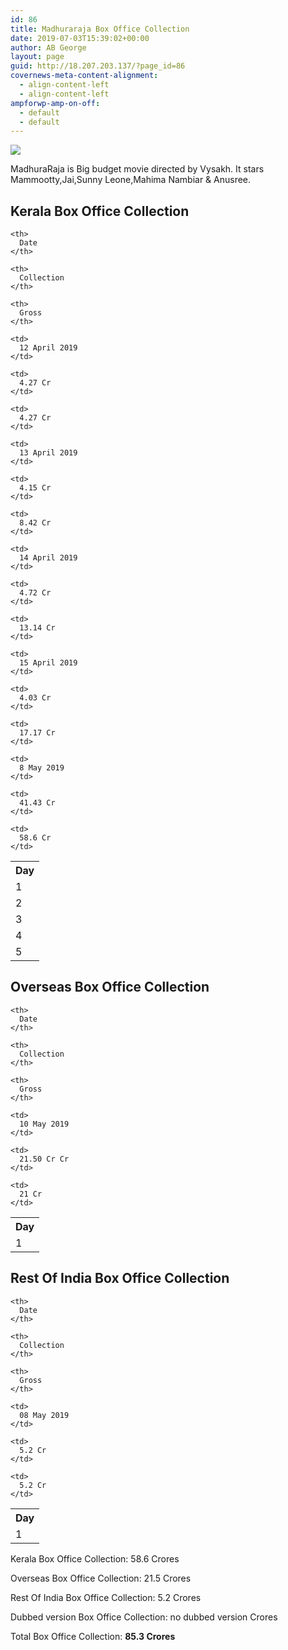 ```yaml
---
id: 86
title: Madhuraraja Box Office Collection
date: 2019-07-03T15:39:02+00:00
author: AB George
layout: page
guid: http://18.207.203.137/?page_id=86
covernews-meta-content-alignment:
  - align-content-left
  - align-content-left
ampforwp-amp-on-off:
  - default
  - default
---
```

![](assets/images/post-images/madhuraraja.jpg) 

MadhuraRaja is Big budget movie directed by Vysakh. It stars Mammootty,Jai,Sunny Leone,Mahima Nambiar & Anusree.

## Kerala Box Office Collection

<table class="wp-block-table">
  <tr>
    <th>
      Day
    </th>
    
    <th>
      Date
    </th>
    
    <th>
      Collection
    </th>
    
    <th>
      Gross
    </th>
  </tr>
  
  <tr>
    <td>
      1
    </td>
    
    <td>
      12 April 2019
    </td>
    
    <td>
      4.27 Cr
    </td>
    
    <td>
      4.27 Cr
    </td>
  </tr>
  
  <tr>
    <td>
      2
    </td>
    
    <td>
      13 April 2019
    </td>
    
    <td>
      4.15 Cr
    </td>
    
    <td>
      8.42 Cr
    </td>
  </tr>
  
  <tr>
    <td>
      3
    </td>
    
    <td>
      14 April 2019
    </td>
    
    <td>
      4.72 Cr
    </td>
    
    <td>
      13.14 Cr
    </td>
  </tr>
  
  <tr>
    <td>
      4
    </td>
    
    <td>
      15 April 2019
    </td>
    
    <td>
      4.03 Cr
    </td>
    
    <td>
      17.17 Cr
    </td>
  </tr>
  
  <tr>
    <td>
      5
    </td>
    
    <td>
      8 May 2019
    </td>
    
    <td>
      41.43 Cr
    </td>
    
    <td>
      58.6 Cr
    </td>
  </tr>
</table>

## Overseas Box Office Collection

<table class="wp-block-table">
  <tr>
    <th>
      Day
    </th>
    
    <th>
      Date
    </th>
    
    <th>
      Collection
    </th>
    
    <th>
      Gross
    </th>
  </tr>
  
  <tr>
    <td>
      1
    </td>
    
    <td>
      10 May 2019
    </td>
    
    <td>
      21.50 Cr Cr
    </td>
    
    <td>
      21 Cr
    </td>
  </tr>
</table>

## Rest Of India Box Office Collection

<table class="wp-block-table">
  <tr>
    <th>
      Day
    </th>
    
    <th>
      Date
    </th>
    
    <th>
      Collection
    </th>
    
    <th>
      Gross
    </th>
  </tr>
  
  <tr>
    <td>
      1
    </td>
    
    <td>
      08 May 2019
    </td>
    
    <td>
      5.2 Cr
    </td>
    
    <td>
      5.2 Cr
    </td>
  </tr>
</table>

Kerala Box Office Collection: 58.6 Crores

Overseas Box Office Collection: 21.5 Crores

Rest Of India Box Office Collection: 5.2 Crores

Dubbed version Box Office Collection: no dubbed version Crores

Total Box Office Collection: **85.3 Crores**